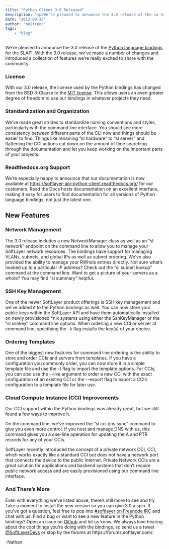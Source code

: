 ```yaml
---
title: "Python Client 3.0 Released"
description: "<p>We’re pleased to announce the 3.0 release of the <a href=https://github.com/softlayer/softlayer-api-python-client/>"
date: "2013-09-25"
author: "beittenc"
tags:
    - "blog"
---
```


<p>We’re pleased to announce the 3.0 release of the <a href="https://github.com/softlayer/softlayer-api-python-client/">Python language bindings</a> for the SLAPI. With the 3.0 release, we’ve made a number of changes and introduced a collection of features we’re really excited to share with the community.</p>
<h3>License</h3>
<p>With our 3.0 release, the license used by the Python bindings has changed from the BSD 3-Clause to the <a href="https://github.com/softlayer/softlayer-api-python-client/blob/master/LICENSE">MIT license</a>. This allows users an even greater degree of freedom to use our bindings in whatever projects they need.</p>
<h3>Standardization and Organization</h3>
<p>We’ve made great strides to standardize naming conventions and styles, particularly with the command line interface. You should see more consistency between different parts of the CLI now and things should be easier to find. Things like renaming “sl hardware” to “sl server” and flattening the CCI actions cut down on the amount of time searching through the documentation and let you keep working on the important parts of your projects.</p>
<h3>Readthedocs.org Support</h3>
<p>We’re especially happy to announce that our documentation is now available at <a href="https://softlayer-api-python-client.readthedocs.org/">https://softlayer-api-python-client.readthedocs.org/</a> for our customers. Read the Docs hosts documentation on an excellent interface, making it easy for users to find documentation for all versions of Python language bindings, not just the latest one.</p>
<h2>New Features</h2>
<h3>Network Management</h3>
<p>The 3.0 release includes a new NetworkManager class as well as an “sl network” endpoint on the command line to allow you to manage your SoftLayer network resources. The bindings have support for managing VLANs, subnets, and global IPs as well as subnet ordering. We’ve also provided the ability to manage your RWhoIs entries directly. Not sure what’s hooked up to a particular IP address? Check out the “sl subnet lookup” command at the command line. Want to get a picture of your servers as a whole? You may find “sl summary” helpful.</p>
<h3>SSH Key Management</h3>
<p>One of the newer SoftLayer product offerings is SSH key management and we’ve added it to the Python bindings as well. You can now store your public keys within the SoftLayer API and have them automatically installed on newly provisioned *nix systems using either the SshKeyManager or the “sl sshkey” command line options. When ordering a new CCI or server at command line, specifying the -k flag installs the key(s) of your choice.</p>
<h3>Ordering Templates</h3>
<p>One of the biggest new features for command line ordering is the ability to store and order CCIs and servers from templates. If you have a configuration you commonly order, you can now store it in a simple template file and use the -t flag to import the template options. For CCIs, you can also use the --like argument to order a new CCI with the exact configuration of an existing CCI or the --export flag to export a CCI’s configuration to a template file for later use.</p>
<h3>Cloud Compute Instance (CCI) Improvements</h3>
<p>Our CCI support within the Python bindings was already great, but we still found a few ways to improve it.</p>
<p>On the command line, we’ve improved the “sl cci dns sync” command to give you even more control. If you host and manage DNS with us, this command gives you a one-line operation for updating the A and PTR records for any of your CCIs.</p>
<p>SoftLayer recently introduced the concept of a private network CCI, CCI, which works exactly like a standard CCI but does not have a network port that connects the device to the public Internet.  Private Network CCIs are a great solution for applications and backend systems that don’t require public network access and are easily provisioned using our command line interface.</p>
<h3>And There’s More</h3>
<p>Even with everything we’ve listed above, there’s still more to see and try. Take a moment to install the new version so you can give 3.0 a spin. If you’ve got a question, feel free to pop into <a href="irc://freenode.net/#softlayer">#softlayer on Freenode IRC</a> and chat with us. Find a bug or want to see a new feature in the Python bindings? Open an issue on <a href="https://github.com/softlayer/softlayer-api-python-client">Github</a> and let us know. We always love hearing about the cool things you’re doing with the bindings, so send us a tweet <a href="https://twitter.com/SoftLayerDevs">@SoftLayerDevs</a> or stop by the forums at https://forums.softlayer.com/.</p>
<p>-Nathan</p>

